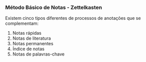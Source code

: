 ### Método Básico de Notas - Zettelkasten

Existem cinco tipos diferentes de processos de anotações que se complementam:

1. Notas rápidas 
2. Notas de literatura 
3. Notas permanentes
4. Índice de notas 
5. Notas de palavras-chave